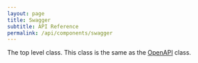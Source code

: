 ```yaml
---
layout: page
title: Swagger
subtitle: API Reference
permalink: /api/components/swagger
---
```


The top level class. This class is the same as the [OpenAPI](openapi.md) class.
